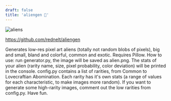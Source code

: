 ```yaml
---
draft: false
title: 'aliengen 👾'
---
```

![aliens](/aliens.jpg "Aliens")



https://github.com/rednelt/aliengen

Generates low-res pixel art aliens (totally not random blobs of pixels), big and small, bland and colorful, common and exotic. Requires Pillow. How to use: run generator.py, the image will be saved as alien.png. The stats of your alien (rarity name, size, pixel probability, color deviation) will be printed in the console. config.py contains a list of rarities, from Common to Lovecraftian Abomination. Each rarity has it's own stats (a range of values for each characteristic, to make images more random). If you want to generate some high-rarity images, comment out the low rarities from config.py. Have fun.
